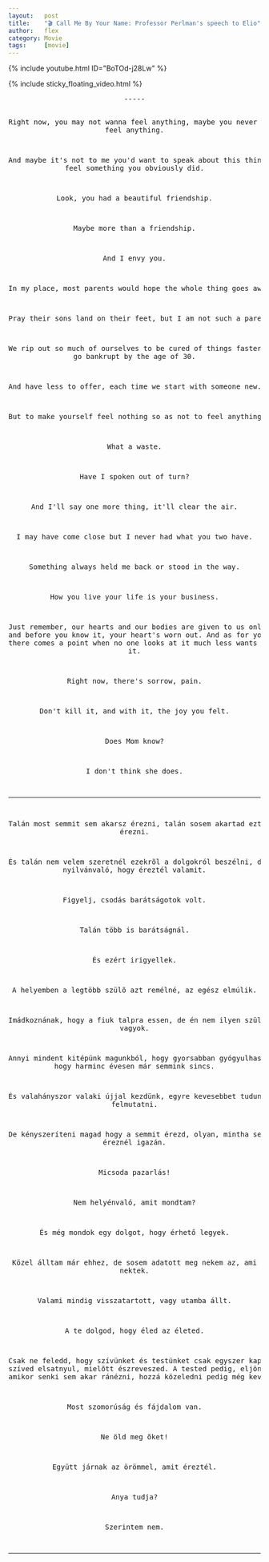 ```yaml
---
layout:   post
title:    "🎬 Call Me By Your Name: Professor Perlman's speech to Elio"
author:   flex
category: Movie
tags:     [movie]
---
```


{% include youtube.html ID="BoTOd-j28Lw" %}

<!-- break -->

{% include sticky_floating_video.html %}

<div id="lyrics">

<center><pre>
-----

Right now, you may not wanna feel anything, maybe you never wanted to feel anything.

And maybe it's not to me you'd want to speak about this things but feel something you obviously did.

Look, you had a beautiful friendship.

Maybe more than a friendship.

And I envy you.

In my place, most parents would hope the whole thing goes away.

Pray their sons land on their feet, but I am not such a parent.

We rip out so much of ourselves to be cured of things faster, that we go bankrupt by the age of 30.

And have less to offer, each time we start with someone new.

But to make yourself feel nothing so as not to feel anything.

What a waste.

Have I spoken out of turn?

And I'll say one more thing, it'll clear the air.

I may have come close but I never had what you two have.

Something always held me back or stood in the way.

How you live your life is your business.

Just remember, our hearts and our bodies are given to us only once, and before you know it, your heart's worn out. And as for your body, there comes a point when no one looks at it much less wants to come near it.

Right now, there's sorrow, pain.

Don't kill it, and with it, the joy you felt.

Does Mom know?

I don't think she does.

-----

Talán most semmit sem akarsz érezni, talán sosem akartad ezt érezni.

És talán nem velem szeretnél ezekrõl a dolgokról beszélni, de nyilvánvaló, hogy éreztél valamit.

Figyelj, csodás barátságotok volt.

Talán több is barátságnál.

És ezért irigyellek.

A helyemben a legtöbb szülõ azt remélné, az egész elmúlik.

Imádkoznának, hogy a fiuk talpra essen, de én nem ilyen szülõ vagyok.

Annyi mindent kitépünk magunkból, hogy gyorsabban gyógyulhassunk, hogy harminc évesen már semmink sincs.

És valahányszor valaki újjal kezdünk, egyre kevesebbet tudunk felmutatni.

De kényszeríteni magad hogy a semmit érezd, olyan, mintha semmit sem éreznél igazán.

Micsoda pazarlás!

Nem helyénvaló, amit mondtam?

És még mondok egy dolgot, hogy érhető legyek.

Közel álltam már ehhez, de sosem adatott meg nekem az, ami nektek.

Valami mindig visszatartott, vagy utamba állt.

A te dolgod, hogy éled az életed.

Csak ne feledd, hogy szívünket és testünket csak egyszer kapjuk, és a szíved elsatnyul, mielõtt észreveszed. A tested pedig, eljön az idõ,
amikor senki sem akar ránézni, hozzá közeledni pedig még kevésbé.

Most szomorúság és fájdalom van.

Ne öld meg õket!

Együtt járnak az örömmel, amit éreztél.

Anya tudja?

Szerintem nem.

-----
</pre></center></div>